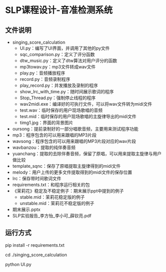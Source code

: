 # SLP课程设计-音准检测系统

## 文件说明

- singing_score_calculation
  - UI.py：编写了UI界面，并调用了其他的py文件
  - sqc_comparison.py：定义了评分函数
  - dtw_music.py：定义了dtw算法对用户评分的函数
  - mp3towav.py：mp3文件转成wav文件
  - play.py：音频播放程序
  - record.py：音频录制程序
  - play_record.py：并发播放及录制的程序
  - show_lrc_with_time.py：随时间展示歌词的程序
  - Stop_Thread.py：强制停止线程的程序
  - wav2midi.exe：编译好的可执行文件，可以将wav文件转为midi文件
  - test.wav：临时保存的用户现场歌唱的音频
  - test.mid：临时保存的用户现场歌唱的主旋律导出的midi文件
  - timg1.jpg：界面的背景图片
- oursong：提前录制好的一部分唱歌音频，主要用来测试程序功能
- mp3：程序包含的可以用来跟唱的MP3片段
- wavsong：程序包含的可以用来跟唱的MP3片段对应的wav片段
- wavbanzou：提取的纯伴奏音频
- yuanchang：提取的去除伴奏音频，保留了原唱，可以用来提取主旋律与用户做比较
- template_sqnc：保存了原唱提取主旋律得到的midi文件
- melody：用户上传的更多文件提取得到的midi文件的保存位置
- lrc：保存带时间歌词文件
- requirements.txt：和程序运行相关的包
- 《茉莉花》稳定及不稳定例子：期末展示ppt中提到的例子
  - stable.mid：茉莉花稳定版的例子
  - unstable.mid：茉莉花不稳定版的例子
- 期末展示.pptx
- SLP实验报告\_李方怡\_李小可\_薛钦亮.pdf

## 运行方式

pip install -r requirements.txt<br>

cd ./singing_score_calculation<br>

python UI.py<br>

